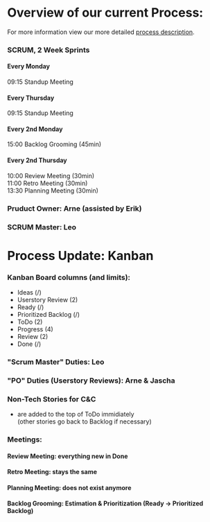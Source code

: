 # Overview of our current Process:  
For more information view our more detailed [process description](process.md). 

### SCRUM, 2 Week Sprints

#### Every Monday  
09:15 Standup Meeting  

#### Every Thursday  
09:15 Standup Meeting  

#### Every 2nd Monday
15:00 Backlog Grooming (45min)

#### Every 2nd Thursday
10:00 Review Meeting (30min)  
11:00 Retro Meeting (30min)  
13:30 Planning Meeting (30min)  


### Pruduct Owner: Arne (assisted by Erik)
  
### SCRUM Master: Leo  

# Process Update: Kanban

### Kanban Board columns (and limits):
  - Ideas (/)
  - Userstory Review (2)
  - Ready (/)
  - Prioritized Backlog (/)
  - ToDo (2)
  - Progress (4)
  - Review (2)
  - Done (/)
  
 ### "Scrum Master" Duties: Leo
 ### "PO" Duties (Userstory Reviews): Arne & Jascha
 
 ### Non-Tech Stories for C&C
  - are added to the top of ToDo immidiately  
    (other stories go back to Backlog if necessary)
    
### Meetings:
  #### Review Meeting: everything new in Done
  #### Retro Meeting: stays the same
  #### Planning Meeting: does not exist anymore
  #### Backlog Grooming: Estimation & Prioritization (Ready -> Prioritized Backlog)
